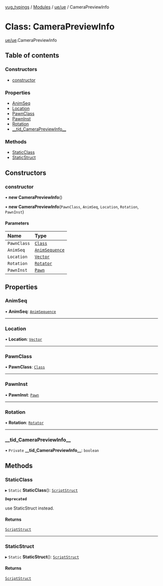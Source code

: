[yug_typings](../README.md) / [Modules](../modules.md) / [ue/ue](../modules/ue_ue.md) / CameraPreviewInfo

# Class: CameraPreviewInfo

[ue/ue](../modules/ue_ue.md).CameraPreviewInfo

## Table of contents

### Constructors

- [constructor](ue_ue.CameraPreviewInfo.md#constructor)

### Properties

- [AnimSeq](ue_ue.CameraPreviewInfo.md#animseq)
- [Location](ue_ue.CameraPreviewInfo.md#location)
- [PawnClass](ue_ue.CameraPreviewInfo.md#pawnclass)
- [PawnInst](ue_ue.CameraPreviewInfo.md#pawninst)
- [Rotation](ue_ue.CameraPreviewInfo.md#rotation)
- [\_\_tid\_CameraPreviewInfo\_\_](ue_ue.CameraPreviewInfo.md#__tid_camerapreviewinfo__)

### Methods

- [StaticClass](ue_ue.CameraPreviewInfo.md#staticclass)
- [StaticStruct](ue_ue.CameraPreviewInfo.md#staticstruct)

## Constructors

### constructor

• **new CameraPreviewInfo**()

• **new CameraPreviewInfo**(`PawnClass`, `AnimSeq`, `Location`, `Rotation`, `PawnInst`)

#### Parameters

| Name | Type |
| :------ | :------ |
| `PawnClass` | [`Class`](ue_ue.Class.md) |
| `AnimSeq` | [`AnimSequence`](ue_ue.AnimSequence.md) |
| `Location` | [`Vector`](ue_ue_s.Vector.md) |
| `Rotation` | [`Rotator`](ue_ue_s.Rotator.md) |
| `PawnInst` | [`Pawn`](ue_ue.Pawn.md) |

## Properties

### AnimSeq

• **AnimSeq**: [`AnimSequence`](ue_ue.AnimSequence.md)

___

### Location

• **Location**: [`Vector`](ue_ue_s.Vector.md)

___

### PawnClass

• **PawnClass**: [`Class`](ue_ue.Class.md)

___

### PawnInst

• **PawnInst**: [`Pawn`](ue_ue.Pawn.md)

___

### Rotation

• **Rotation**: [`Rotator`](ue_ue_s.Rotator.md)

___

### \_\_tid\_CameraPreviewInfo\_\_

• `Private` **\_\_tid\_CameraPreviewInfo\_\_**: `boolean`

## Methods

### StaticClass

▸ `Static` **StaticClass**(): [`ScriptStruct`](ue_ue.ScriptStruct.md)

**`Deprecated`**

use StaticStruct instead.

#### Returns

[`ScriptStruct`](ue_ue.ScriptStruct.md)

___

### StaticStruct

▸ `Static` **StaticStruct**(): [`ScriptStruct`](ue_ue.ScriptStruct.md)

#### Returns

[`ScriptStruct`](ue_ue.ScriptStruct.md)

